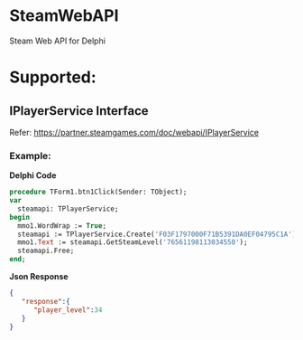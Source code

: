 # SteamWebAPI
Steam Web API for Delphi

# Supported:

## IPlayerService Interface
Refer: https://partner.steamgames.com/doc/webapi/IPlayerService

### Example:
<b>Delphi Code</b>
```pascal
procedure TForm1.btn1Click(Sender: TObject);
var
  steamapi: TPlayerService;
begin
  mmo1.WordWrap := True;
  steamapi := TPlayerService.Create('F03F1797000F71B5391DA0EF04795C1A'); // SteamWEBAPI Key
  mmo1.Text := steamapi.GetSteamLevel('76561198113034550'); 
  steamapi.Free;
end;
```

<b>Json Response</b>
```json
{  
   "response":{  
      "player_level":34
   }
}
```
